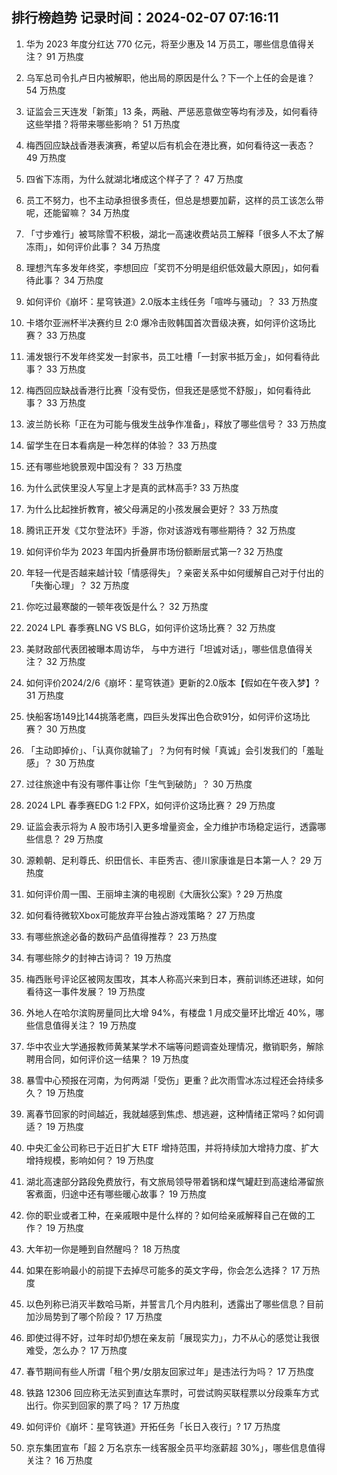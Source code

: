 
## 排行榜趋势 记录时间：2024-02-07 07:16:11
  
  1. 华为 2023 年度分红达 770 亿元，将至少惠及 14 万员工，哪些信息值得关注？ 91 万热度
    
  2. 乌军总司令扎卢日内被解职，他出局的原因是什么？下一个上任的会是谁？ 54 万热度
    
  3. 证监会三天连发「新策」13 条，两融、严惩恶意做空等均有涉及，如何看待这些举措？将带来哪些影响？ 51 万热度
    
  4. 梅西回应缺战香港表演赛，希望以后有机会在港比赛，如何看待这一表态？ 49 万热度
    
  5. 四省下冻雨，为什么就湖北堵成这个样子了？ 47 万热度
    
  6. 员工不努力，也不主动承担很多责任，但总是想要加薪，这样的员工该怎么带呢，还能留嘛？ 34 万热度
    
  7. 「寸步难行」被骂除雪不积极，湖北一高速收费站员工解释「很多人不太了解冻雨」，如何评价此事？ 34 万热度
    
  8. 理想汽车多发年终奖，李想回应「奖罚不分明是组织低效最大原因」，如何看待此事？ 34 万热度
    
  9. 如何评价《崩坏：星穹铁道》2.0版本主线任务「喧哗与骚动」？ 33 万热度
    
  10. 卡塔尔亚洲杯半决赛约旦 2:0 爆冷击败韩国首次晋级决赛，如何评价这场比赛？ 33 万热度
    
  11. 浦发银行不发年终奖发一封家书，员工吐槽「一封家书抵万金」，如何看待此事？ 33 万热度
    
  12. 梅西回应缺战香港行比赛「没有受伤，但我还是感觉不舒服」，如何看待此事？ 33 万热度
    
  13. 波兰防长称「正在为可能与俄发生战争作准备」，释放了哪些信号？ 33 万热度
    
  14. 留学生在日本看病是一种怎样的体验？ 33 万热度
    
  15. 还有哪些地貌景观中国没有？ 33 万热度
    
  16. 为什么武侠里没人写皇上才是真的武林高手? 33 万热度
    
  17. 为什么比起挫折教育，被父母满足的小孩发展会更好？ 33 万热度
    
  18. 腾讯正开发《艾尔登法环》手游，你对该游戏有哪些期待？ 32 万热度
    
  19. 如何评价华为 2023 年国内折叠屏市场份额断层式第一? 32 万热度
    
  20. 年轻一代是否越来越计较「情感得失」？亲密关系中如何缓解自己对于付出的「失衡心理」？ 32 万热度
    
  21. 你吃过最寒酸的一顿年夜饭是什么？ 32 万热度
    
  22. 2024 LPL 春季赛LNG VS BLG，如何评价这场比赛？ 32 万热度
    
  23. 美财政部代表团被曝本周访华， 与中方进行「坦诚对话」，哪些信息值得关注？ 32 万热度
    
  24. 如何评价2024/2/6《崩坏：星穹铁道》更新的2.0版本【假如在午夜入梦】? 31 万热度
    
  25. 快船客场149比144挑落老鹰，四巨头发挥出色合砍91分，如何评价这场比赛？ 30 万热度
    
  26. 「主动即掉价」、「认真你就输了」？为何有时候「真诚」会引发我们的「羞耻感」？ 30 万热度
    
  27. 过往旅途中有没有哪件事让你「生气到破防」？ 30 万热度
    
  28. 2024 LPL 春季赛EDG 1:2 FPX，如何评价这场比赛？ 29 万热度
    
  29. 证监会表示将为 A 股市场引入更多增量资金，全力维护市场稳定运行，透露哪些信息？ 29 万热度
    
  30. 源赖朝、足利尊氏、织田信长、丰臣秀吉、德川家康谁是日本第一人？ 29 万热度
    
  31. 如何评价周一围、王丽坤主演的电视剧《大唐狄公案》? 29 万热度
    
  32. 如何看待微软Xbox可能放弃平台独占游戏策略？ 27 万热度
    
  33. 有哪些旅途必备的数码产品值得推荐？ 23 万热度
    
  34. 有哪些除夕的封神古诗词？ 19 万热度
    
  35. 梅西账号评论区被网友围攻，其本人称高兴来到日本，赛前训练还进球，如何看待这一事件发展？ 19 万热度
    
  36. 外地人在哈尔滨购房量同比大增 94%，有楼盘 1 月成交量环比增近 40%，哪些信息值得关注？ 19 万热度
    
  37. 华中农业大学通报教师黄某某学术不端等问题调查处理情况，撤销职务，解除聘用合同，如何评价这一结果？ 19 万热度
    
  38. 暴雪中心预报在河南，为何两湖「受伤」更重？此次雨雪冰冻过程还会持续多久？ 19 万热度
    
  39. 离春节回家的时间越近，我就越感到焦虑、想逃避，这种情绪正常吗？如何调适？ 19 万热度
    
  40. 中央汇金公司称已于近日扩大 ETF 增持范围，并将持续加大增持力度、扩大增持规模，影响如何？ 19 万热度
    
  41. 湖北高速部分路段免费放行，有文旅局领导带着锅和煤气罐赶到高速给滞留旅客煮面，归途中还有哪些暖心故事？ 19 万热度
    
  42. 你的职业或者工种，在亲戚眼中是什么样的？如何给亲戚解释自己在做的工作？ 19 万热度
    
  43. 大年初一你是睡到自然醒吗？ 18 万热度
    
  44. 如果在影响最小的前提下去掉尽可能多的英文字母，你会怎么选择？ 17 万热度
    
  45. 以色列称已消灭半数哈马斯，并誓言几个月内胜利，透露出了哪些信息？目前加沙局势到了哪个阶段？ 17 万热度
    
  46. 即使过得不好，过年时却仍想在亲友前「展现实力」，力不从心的感觉让我很难受，怎么办？ 17 万热度
    
  47. 春节期间有些人所谓「租个男/女朋友回家过年」是违法行为吗？ 17 万热度
    
  48. 铁路 12306 回应称无法买到直达车票时，可尝试购买联程票以分段乘车方式出行。你买到回家的票了吗？ 17 万热度
    
  49. 如何评价《崩坏：星穹铁道》开拓任务「长日入夜行」? 17 万热度
    
  50. 京东集团宣布「超 2 万名京东一线客服全员平均涨薪超 30%」，哪些信息值得关注？ 16 万热度
    